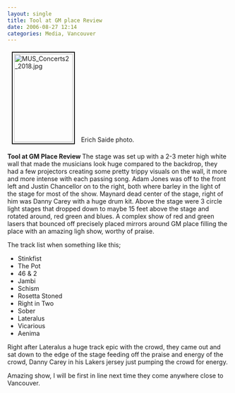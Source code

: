 ```yaml
---
layout: single
title: Tool at GM place Review
date: 2006-08-27 12:14
categories: Media, Vancouver
---
```

<a href="/public/uploads/2006/MUS_Concerts2_2018.jpg" rel="lightbox"><img src="/public/uploads/2006/MUS_Concerts2_2018.jpg" alt="MUS_Concerts2_2018.jpg" title="MUS_Concerts2_2018.jpg" style="margin: 5px 10px; padding: 3px" border="2" height="200" width="133" /></a>
Erich Saide photo.

<strong>Tool at GM Place Review </strong>
The stage was set up with a 2-3 meter high white wall that made the musicians look huge compared to the backdrop, they had a few projectors creating some pretty trippy visuals on the wall, it more and more intense with each passing song. Adam Jones was off to the front left and Justin Chancellor on to the right, both where barley in the light of the stage for most of the show. Maynard dead center of the stage, right of him was Danny Carey with a huge drum kit. Above the stage were 3 circle light stages that dropped down to maybe 15 feet above the stage and rotated around, red green and blues. A complex show of red and green lasers that bounced off precisely placed mirrors around GM place filling the place with an amazing ligh show, worthy of praise.

The track list when something like this;
<ul>
	<li>Stinkfist</li>
	<li>The Pot</li>
	<li>46 &amp; 2</li>
	<li>Jambi</li>
	<li>Schism</li>
	<li>Rosetta Stoned</li>
	<li>Right in Two</li>
	<li>Sober</li>
	<li>Lateralus</li>
	<li>Vicarious</li>
	<li>Aenima</li>
</ul>
Right after Lateralus a huge track epic with the crowd, they came out and sat down to the edge of the stage feeding off the praise and energy of the crowd, Danny Carey in his Lakers jersey just pumping the crowd for energy.

Amazing show, I will be first in line next time they come anywhere close to Vancouver.
